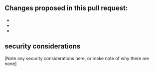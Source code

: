 ## Changes proposed in this pull request:
-
-
-

## security considerations
[Note any security considerations here, or make note of why there are none]
